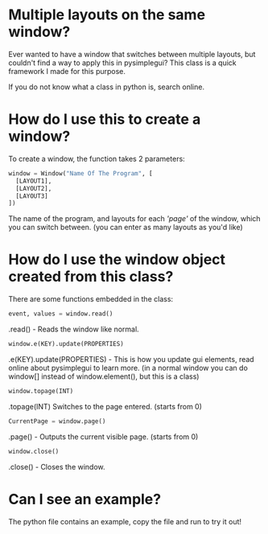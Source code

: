 # Multiple layouts on the same window?
Ever wanted to have a window that switches between multiple layouts, but couldn't find a way to apply this in pysimplegui? This class is a quick framework I made for this purpose.

If you do not know what a class in python is, search online.

# How do I use this to create a window?
To create a window, the function takes 2 parameters:

```python
window = Window("Name Of The Program", [
  [LAYOUT1], 
  [LAYOUT2],
  [LAYOUT3]
])
```

The name of the program, and layouts for each *'page'* of the window, which you can switch between. (you can enter as many layouts as you'd like)

# How do I use the window object created from this class?
There are some functions embedded in the class:

```python
event, values = window.read()
```
.read() - Reads the window like normal.

```python
window.e(KEY).update(PROPERTIES)
```
.e(KEY).update(PROPERTIES) - This is how you update gui elements, read online about pysimplegui to learn more. (in a normal window you can do window[] instead of window.element(), but this is a class)

```python
window.topage(INT)
```
.topage(INT) Switches to the page entered. (starts from 0)

```python
CurrentPage = window.page()
```
.page() - Outputs the current visible page. (starts from 0)

```python
window.close()
```
.close() - Closes the window.

# Can I see an example?
The python file contains an example, copy the file and run to try it out!

